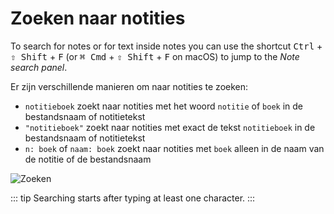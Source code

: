 # Zoeken naar notities

To search for notes or for text inside notes you can use the shortcut <kbd>Ctrl</kbd> + <kbd>⇧ Shift</kbd> + <kbd>F</kbd> (or <kbd>⌘ Cmd</kbd> + <kbd>⇧ Shift</kbd> + <kbd>F</kbd> on macOS) to jump to the _Note search panel_.

Er zijn verschillende manieren om naar notities te zoeken:

- `notitieboek` zoekt naar notities met het woord `notitie` of `boek` in de bestandsnaam of notitietekst
- `"notitieboek"` zoekt naar notities met exact de tekst `notitieboek` in de bestandsnaam of notitietekst
- `n: boek` of `naam: boek` zoekt naar notities met `boek` alleen in de naam van de notitie of de bestandsnaam

![Zoeken](/img/searching.png)

::: tip
Searching starts after typing at least one character.
:::
